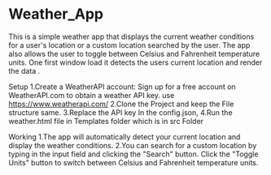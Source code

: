 # Weather_App

This is a simple weather app that displays the current weather conditions for a user's location or a custom location searched by the user. The app also allows the user to toggle between Celsius and Fahrenheit temperature units.
One first window load it detects the users current location and render the data .

Setup
1.Create a WeatherAPI account: Sign up for a free account on WeatherAPI.com to obtain a weather API key. use https://www.weatherapi.com/ 
2.Clone the Project and keep the File structure same. 
3.Replace the API key In the config.json,
4.Run the weather.html file in Templates folder which is in src Folder

Working
1.The app will automatically detect your current location and display the weather conditions.
2.You can search for a custom location by typing in the input field and clicking the "Search" button.
Click the "Toggle Units" button to switch between Celsius and Fahrenheit temperature units.
